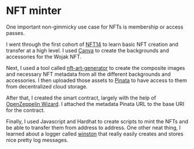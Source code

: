 # NFT minter

One important non-gimmicky use case for NFTs is membership or access passes.

I went through the first cohort of [NFT14](https://nft14.xyz) to learn basic NFT creation and transfer at a high level. I used [Canva](https://canva.com) to create the backgrounds and accessories for the Wojak NFT.

Next, I used a tool called [nft-art-generator](https://github.com/NotLuksus/nft-art-generator) to create the composite images and necessary NFT metadata from all the different backgrounds and accessories. I then uploaded those assets to [Pinata](https://app.pinata.cloud) to have access to them from decentralized cloud storage.

After that, I created the smart contract, largely with the help of [OpenZeppelin Wizard](https://docs.openzeppelin.com/contracts/4.x/wizard). I attached the metadata Pinata URL to the base URI for the contract.

Finally, I used Javascript and Hardhat to create scripts to mint the NFTs and be able to transfer them from address to address. One other neat thing, I learned about a logger called [winston](https://www.npmjs.com/package/winston#quick-start) that really easily creates and stores nice pretty log messages.